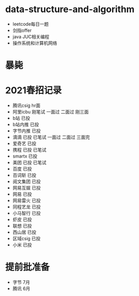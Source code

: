 # data-structure-and-algorithm
- leetcode每日一题
- 剑指offer
- java JUC相关编程
- 操作系统和计算机网络
# 暴毙

# 2021春招记录
- 腾讯csig hr面
- 阿里icbu 刚笔试 一面过 二面过 刚三面
- b站 已投
- b站内推 已投
- 字节内推 已投
- 滴滴 已投 已笔试 一面过 二面过 三面完
- 爱奇艺 已投
- 携程 已投 已笔试
- smartx 已投
- 美团 已投 已笔试
- 百度 已投
- 百词斩 已投
- 阅文集团 已投
- 网易互娱 已投
- 网易 已投
- 网易雷火 已投
- 同程艺龙 已投
- 小马智行 已投
- 虾皮 已投
- 联想 已投
- 西山居 已投
- 区域csig 已投
- 小米 已投
# 提前批准备
- 字节 7月
- 腾讯 6月
